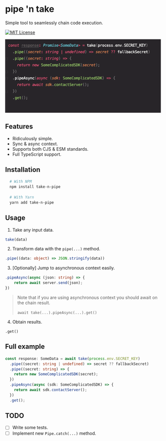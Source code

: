 
# pipe 'n take

Simple tool to seamlessly chain code execution.



[![MIT License](https://img.shields.io/badge/License-MIT-green.svg)](https://choosealicense.com/licenses/mit/)


![App Screenshot](./assets/screenshot.png)


## Features

- Ridiculously simple.
- Sync & async context.
- Supports both CJS & ESM standards.
- Full TypeScript support.


## Installation

```bash
  # With NPM
  npm install take-n-pipe

  # With Yarn
  yarn add take-n-pipe
```
    
## Usage

1. Take any input data.

```ts
take(data)
```

2. Transform data with the `pipe(...)` method.

```ts
.pipe((data: object) => JSON.stringify(data))
```

3. \[Optionally] Jump to asynchronous context easily.

```ts
.pipeAsync(async (json: string) => {
    return await server.send(json);
})
```

> Note that if you are using asynchronous context you should await on the chain result.
> 
> `await take(...).pipeAsync(...).get()`

4. Obtain results.

```
.get()
```
## Full example

```ts
const response: SomeData = await take(process.env.SECRET_KEY)
  .pipe((secret: string | undefined) => secret ?? fallbackSecret)
  .pipe((secret: string) => {
    return new SomeComplicatedSDK(secret);
  })
  .pipeAsync(async (sdk: SomeComplicatedSDK) => {
    return await sdk.contactServer();
  })
  .get();
```

## TODO

- [ ] Write some tests.
- [ ] Implement new `Pipe.catch(...)` method.
